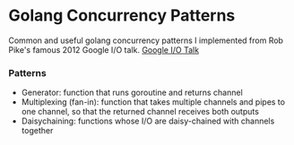 # Golang Concurrency Patterns
Common and useful golang concurrency patterns I implemented from Rob Pike's famous 2012 Google I/O talk.
[Google I/O Talk](https://www.youtube.com/watch?v=f6kdp27TYZs&t=1021s)

### Patterns
- Generator: function that runs goroutine and returns channel
- Multiplexing (fan-in): function that takes multiple channels and pipes to one channel, so that the returned channel receives both outputs
- Daisychaining: functions whose I/O are daisy-chained with channels together
